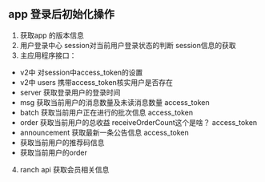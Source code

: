 ## app 登录后初始化操作
1. 获取app 的版本信息
2. 用户登录中心 session对当前用户登录状态的判断 session信息的获取
3. 主应用程序接口：
* v2中 对session中access_token的设置
* v2中 users 携带access_token核实用户是否存在
* server 获取登录用户的登录时间
* msg 获取当前用户的消息数量及未读消息数量 access_token
* batch 获取当前用户正在进行的批次信息 access_token
* order 获取当前用户的总收益 receiveOrderCount这个是啥？ access_token
* announcement 获取最新一条公告信息 access_token
* 获取当前用户的推荐码信息
* 获取当前用户的order
4. ranch api 获取会员相关信息

